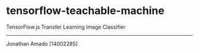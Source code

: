 # tensorflow-teachable-machine
TensorFlow.js Transfer Learning Image Classifier


---

Jonathan Amado [14002285]



